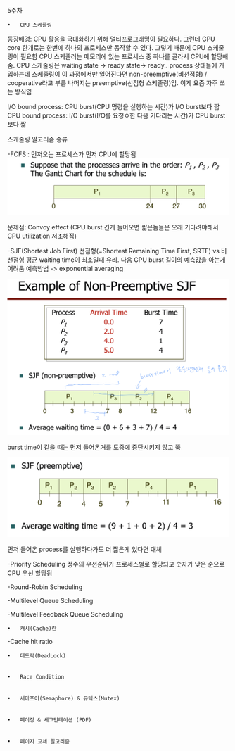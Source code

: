 5주차

	•	CPU 스케줄링

등장배경: CPU 활용을 극대화하기 위해 멀티프로그래밍이 필요하다. 그런데
CPU core 한개로는 한번에 하나의 프로세스만 동작할 수 있다.
그렇기 때문에 CPU 스케줄링이 필요함
CPU 스케줄러는 메모리에 있는 프로세스 중 하나를 골라서 CPU에 할당해줌.
CPU 스케줄링은 waiting state -> ready state-> ready.. process 상태들에 개입하는데
스케줄링이 이 과정에서만 일어진다면 non-preemptive(비선점형) / cooperative라고 부름
나머지는 preemptive(선점형 스케줄링)임. 이게 요즘 자주 쓰는 방식임

I/O bound process: CPU burst(CPU 명령을 실행하는 시간)가 I/O burst보다 짧 
CPU bound process: I/O burst(I/O를 요청ㅇ한 다음 기다리는 시간)가 CPU burst보다 짧

스케줄링 알고리즘 종류

-FCFS : 먼저오는 프로세스가 먼저 CPU에 할당됨
![](img_이제현/FCFS.png)

문제점: Convoy effect (CPU burst 긴게 들어오면 짧은놈들은 오래 기다려야해서 CPU utilization 저조해짐)


-SJF(Shortest Job First)
선점형(=Shortest Remaining Time First, SRTF) vs 비선점형
평균 waiting time이 최소일때 유리. 다음 CPU burst 길이의 예측값을 아는게 어려움
예측방법 -> exponential averaging

![](img_이제현/non-preemptive_SJF.png)

burst time이 같을 때는 먼저 들어온거를 도중에 중단시키지 않고 쭉


![](img_이제현/preemtive_SJF.png)

먼저 들어온 process를 실행하다가도 더 짧은게 있다면 대체


-Priority Scheduling
정수의 우선순위가 프로세스별로 할당되고 숫자가 낮은 순으로 CPU 우선 할당됨




-Round-Robin Scheduling



-Multilevel Queue Scheduling





-Multilevel Feedback Queue Scheduling



	•	캐시(Cache)란


-Cache hit ratio

	•	데드락(DeadLock)


	•	Race Condition


	•	세마포어(Semaphore) & 뮤텍스(Mutex)


	•	페이징 & 세그먼테이션 (PDF)


	•	페이지 교체 알고리즘
